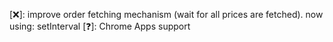 [❌]: improve order fetching mechanism (wait for all prices are fetched). now using: setInterval
[❓]: Chrome Apps support